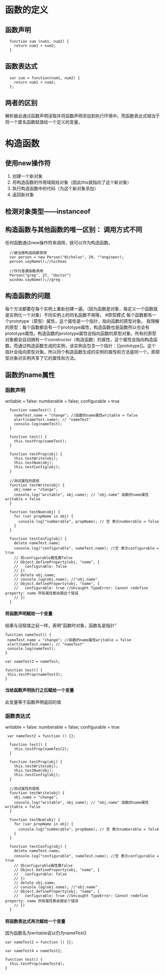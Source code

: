 # 函数的定义
## 函数声明
  ```
    function sum (num1, num2) {
      return num1 + num2;
    }
  ```
## 函数表达式
  ```
    var sum = function(num1, num2) {
      return num1 + num2;
    };
   ```
## 两者的区别
  解析器会通过函数声明读取并将函数声明添加到执行环境中。而函数表达式相当于将一个匿名函数赋值给一个定义的变量。
# 构造函数
## 使用new操作符
  1. 创建一个新对象
  2. 将构造函数的作用域赋给对象（因此this就指向了这个新对象）
  3. 执行构造函数中的代码（为这个新对象添加）
  4. 返回新对象
## 检测对象类型——instanceof
## 构造函数与其他函数的唯一区别： 调用方式不同
  任何函数通过new操作符来调用，就可以作为构造函数。
  ```
    //被当做构造函数使用
    var person = new Person("Nicholas", 29, ""engineer);
    person.sayName();//nichoas
    
    //作为普通函数调用
    Person("greg", 27, "doctor")
    window.sayName();//greg
   ```
## 构造函数的问题
  每个方法都要在每个实例上重新创建一遍。（因为函数是对象，每定义一个函数就是实例化一个对象）不同实例上的同名函数不相等。
#原型模式
每个函数都有一个prototype（原型）属性，这个属性是一个指针，指向函数的原型对象。
我理解的原型：每个函数都会有一个prototype属性，构造函数也是函数所以也会有prototype属性。构造函数的prototype属性会指向函数的原型对象。所有的原型对象都会自动拥有一个constructor（构造函数）的属性，这个属性会指向构造函数。而通过构造函数生成的实例，该实例会包含一个指针：[[prototype]]。这个指针会指向原型对象。所以同个构造函数生成的实例的属性和方法是同一个。即原型对象对实例共享了它的属性和方法。

## 函数的name属性
### 函数声明
 writable = false: numberable = false; configurable = true
  ```
    function nameTest() {
      nameTest.name = "change"; //函数的name属性writable = false
      alert(nameTest.name); // "nameTest"
      console.log(nameTest);
    }

    function test() {
      this.testProp(nameTest);
    }

    function testProp(obj) {
      this.testWrite(obj);
      this.testNum(obj);
      this.testConfig(obj);
    }

    //测试属性的提炼
    function testWrite(obj) {
      obj.name = "change";
      console.log("writable", obj.name); // "obj.name" 函数的name属性writable = false
    }

    function testNum(obj) {
      for (var propName in obj) {
        console.log("numberable", propName); // 空 表示numberable = false
      }
    }

    function testConfig(obj) {
      delete nameTest.name;
      console.log("configurable", nameTest.name); //空 表示configurable = true
      // 将configurable属性置false
      // Object.defineProperty(obj, "name", {
      //   configurable: false
      // })
      // delete obj.name;
      // console.log(obj.name); //"obj.name"
      // Object.defineProperty(obj, "name", {
      //   configurable: true //Uncaught TypeError: Cannot redefine property: name 所有属性都会报这个错误
      // })
    }
   ```
   #### 将函数声明赋给一个变量
   结果与没赋值之前一样，表明“函数时对象，函数名是指针”
    
   ```
   function nameTest() {
    nameTest.name = "change"; //函数的name属性writable = false
    alert(nameTest.name); // "nameTest"
    console.log(nameTest);
  }

  var nameTest3 = nameTest;

  function test() {
    this.testProp(nameTest3);
  }
  ```
  #### 当给函数声明执行之后赋给一个变量
  此变量等于函数声明返回的值
    
  ### 函数表达式
  writable = false: numberable = false; configurable = true
  ```
   var nameTest2 = function () {};

    function test() {
      this.testProp(nameTest2);
    }

    function testProp(obj) {
      this.testWrite(obj);
      this.testNum(obj);
      this.testConfig(obj);
    }

    //测试属性的提炼
    function testWrite(obj) {
      obj.name = "change";
      console.log("writable", obj.name); // "obj.name" 函数的name属性writable = false
    }

    function testNum(obj) {
      for (var propName in obj) {
        console.log("numberable", propName); // 空 表示numberable = false
      }
    }

    function testConfig(obj) {
      delete nameTest.name;
      console.log("configurable", nameTest.name); //空 表示configurable = true
      // 将configurable属性置false
      // Object.defineProperty(obj, "name", {
      //   configurable: false
      // })
      // delete obj.name;
      // console.log(obj.name); //"obj.name"
      // Object.defineProperty(obj, "name", {
      //   configurable: true //Uncaught TypeError: Cannot redefine property: name 所有属性都会报这个错误
      // })
    }
  ```
#### 将函数表达式再次赋给一个变量
因为函数名为writable说以仍为nameTest2
```
var nameTest2 = function () {};

var nameTest4 = nameTest2;

function test() {
  this.testProp(nameTest4);
}
```
  
  
